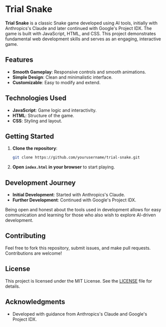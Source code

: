 # Trial Snake

**Trial Snake** is a classic Snake game developed using AI tools, initially with Anthropics's Claude and later continued with Google's Project IDX. The game is built with JavaScript, HTML, and CSS. This project demonstrates fundamental web development skills and serves as an engaging, interactive game.

## Features

- **Smooth Gameplay**: Responsive controls and smooth animations.
- **Simple Design**: Clean and minimalistic interface.
- **Customizable**: Easy to modify and extend.

## Technologies Used

- **JavaScript**: Game logic and interactivity.
- **HTML**: Structure of the game.
- **CSS**: Styling and layout.

## Getting Started

1. **Clone the repository**:
    ```sh
    git clone https://github.com/yourusername/trial-snake.git
    ```
2. **Open `index.html` in your browser** to start playing.

## Development Journey

- **Initial Development**: Started with Anthropics's Claude.
- **Further Development**: Continued with Google's Project IDX.

Being open and honest about the tools used in development allows for easy communication and learning for those who also wish to explore AI-driven development.

## Contributing

Feel free to fork this repository, submit issues, and make pull requests. Contributions are welcome!

## License

This project is licensed under the MIT License. See the [LICENSE](LICENSE) file for details.

## Acknowledgments

- Developed with guidance from Anthropics's Claude and Google's Project IDX.

